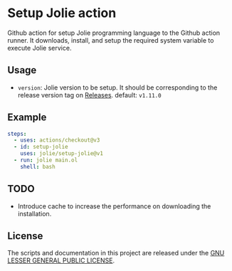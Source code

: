# Setup Jolie action

Github action for setup Jolie programming language to the Github action runner. It downloads, install, and setup the required system variable to execute Jolie service.

## Usage

- `version`: Jolie version to be setup. It should be corresponding to the release version tag on [Releases](https://github.com/jolie/jolie/releases). default: `v1.11.0`

## Example

```yml
steps:
  - uses: actions/checkout@v3
  - id: setup-jolie
    uses: jolie/setup-jolie@v1
  - run: jolie main.ol
    shell: bash
```

## TODO

- Introduce cache to increase the performance on downloading the installation.

## License

The scripts and documentation in this project are released under the [GNU LESSER GENERAL PUBLIC LICENSE](LICENSE).